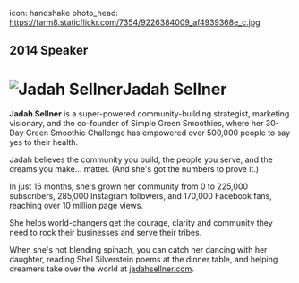 icon: handshake
photo_head: https://farm8.staticflickr.com/7354/9226384009_af4939368e_c.jpg

## 2014 Speaker

# ![Jadah Sellner](http://imgs.wds.fm/jadah-sellner-round.png)Jadah Sellner

<div class="line-canvas"></div>

**Jadah Sellner** is a super-powered community-building strategist, marketing visionary, and the co-founder of Simple Green Smoothies, where her 30-Day Green Smoothie Challenge has empowered over 500,000 people to say yes to their health.

Jadah believes the community you build, the people you serve, and the dreams you make… matter. (And she's got the numbers to prove it.)

In just 16 months, she's grown her community from 0 to 225,000 subscribers, 285,000 Instagram followers, and 170,000 Facebook fans, reaching over 10 million page views.

She helps world-changers get the courage, clarity and community they need to rock their businesses and serve their tribes. 

When she's not blending spinach, you can catch her dancing with her daughter, reading Shel Silverstein poems at the dinner table, and helping dreamers take over the world at [jadahsellner.com](http://jadahsellner.com).
